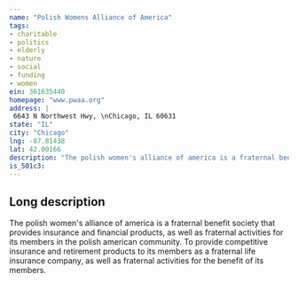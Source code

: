 ```yaml
---
name: "Polish Womens Alliance of America"
tags:
- charitable
- politics
- elderly
- nature
- social
- funding
- women
ein: 361635440
homepage: "www.pwaa.org"
address: |
 6643 N Northwest Hwy, \nChicago, IL 60631
state: "IL"
city: "Chicago"
lng: -87.81438
lat: 42.00166
description: "The polish women's alliance of america is a fraternal benefit society that provides insurance and financial products, as well as fraternal activities for its members in the polish american community. "
is_501c3: 
---
```


## Long description

The polish women's alliance of america is a fraternal benefit society that provides insurance and financial products, as well as fraternal activities for its members in the polish american community. To provide competitive insurance and retirement products to its members as a fraternal life insurance company, as well as fraternal activities for the benefit of its members. 
